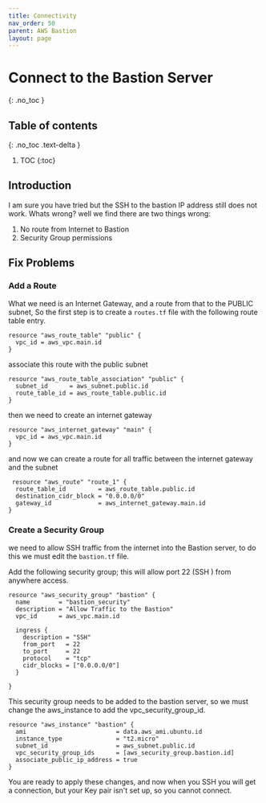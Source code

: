 ```yaml
---
title: Connectivity
nav_order: 50
parent: AWS Bastion
layout: page
---
```


# Connect to the Bastion Server
{: .no_toc }

## Table of contents
{: .no_toc .text-delta }

1. TOC
{:toc}

## Introduction
I am sure you have tried but the SSH to the bastion IP address still does not work. Whats wrong? well we find there are two things wrong:

1. No route from Internet to Bastion
2. Security Group permissions 

## Fix Problems

### Add a Route
What we need is an Internet Gateway, and a route from that to the PUBLIC subnet, So the first step is to create a `routes.tf` file with the following route table entry.

```
resource "aws_route_table" "public" {
  vpc_id = aws_vpc.main.id
}
```

associate this route with the public subnet

```
resource "aws_route_table_association" "public" {
  subnet_id      = aws_subnet.public.id
  route_table_id = aws_route_table.public.id
}
```

then we need to create an internet gateway

```
resource "aws_internet_gateway" "main" {
  vpc_id = aws_vpc.main.id
}
```
 and now we can create a route for all traffic between the internet gateway and the subnet
 
``` 
 resource "aws_route" "route_1" {
  route_table_id         = aws_route_table.public.id
  destination_cidr_block = "0.0.0.0/0"
  gateway_id             = aws_internet_gateway.main.id
}
```

### Create a Security Group

we need to allow SSH traffic from the internet into the Bastion server, to do this we must edit the `bastion.tf` file. 

Add the following security group; this will allow port 22 (SSH ) from anywhere access. 

```
resource "aws_security_group" "bastion" {
  name        = "bastion_security"
  description = "Allow Traffic to the Bastion"
  vpc_id      = aws_vpc.main.id

  ingress {
    description = "SSH"
    from_port   = 22
    to_port     = 22
    protocol    = "tcp"
    cidr_blocks = ["0.0.0.0/0"]
  }

}
```

This security group needs to be added to the bastion server, so we must change the aws_instance to add the vpc_security_group_id.

```
resource "aws_instance" "bastion" {
  ami                         = data.aws_ami.ubuntu.id
  instance_type               = "t2.micro"
  subnet_id                   = aws_subnet.public.id
  vpc_security_group_ids      = [aws_security_group.bastion.id]
  associate_public_ip_address = true
}

```

You are ready to apply these changes, and now when you SSH you will get a connection, but your Key pair isn't set up, so you cannot connect.
